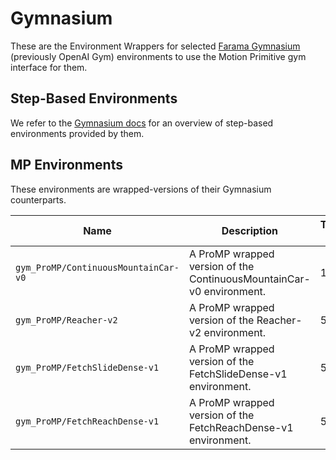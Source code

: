 # Gymnasium

These are the Environment Wrappers for selected [Farama Gymnasium](https://gymnasium.farama.org/) (previously OpenAI Gym) environments to use the Motion Primitive gym interface for them.

## Step-Based Environments

We refer to the [Gymnasium docs](https://gymnasium.farama.org/content/basic_usage/) for an overview of step-based environments provided by them.

## MP Environments

These environments are wrapped-versions of their Gymnasium counterparts.

| Name                                 | Description                                                          | Trajectory Horizon | Action Dimension |
| ------------------------------------ | -------------------------------------------------------------------- | ------------------ | ---------------- |
| `gym_ProMP/ContinuousMountainCar-v0` | A ProMP wrapped version of the ContinuousMountainCar-v0 environment. | 100                | 1                |
| `gym_ProMP/Reacher-v2`               | A ProMP wrapped version of the Reacher-v2 environment.               | 50                 | 2                |
| `gym_ProMP/FetchSlideDense-v1`       | A ProMP wrapped version of the FetchSlideDense-v1 environment.       | 50                 | 4                |
| `gym_ProMP/FetchReachDense-v1`       | A ProMP wrapped version of the FetchReachDense-v1 environment.       | 50                 | 4                |
